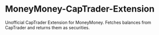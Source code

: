 # MoneyMoney-CapTrader-Extension
Unofficial CapTrader Extension for MoneyMoney. Fetches balances from CapTrader and returns them as securities.
